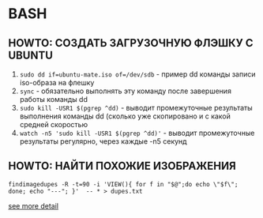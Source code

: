# BASH
## HOWTO: СОЗДАТЬ ЗАГРУЗОЧНУЮ ФЛЭШКУ С UBUNTU
1. `sudo dd if=ubuntu-mate.iso of=/dev/sdb` - пример dd команды записи iso-образа на флешку
2. `sync` - обязательно выполнять эту команду после завершения работы команды dd
3. `sudo kill -USR1 $(pgrep ^dd)` - выводит промежуточные результаты выполнения команды dd (сколько уже скопировано и с какой средней скоростью
4. `watch -n5 'sudo kill -USR1 $(pgrep ^dd)'` - выводит промежуточные результаты регулярно, через каждые -n5 секунд
## HOWTO: НАЙТИ ПОХОЖИЕ ИЗОБРАЖЕНИЯ
```shell
findimagedupes -R -t=90 -i 'VIEW(){ for f in "$@";do echo \"$f\"; done; echo "---"; }'  -- * > dupes.txt
```
[see more detail](http://www.jhnc.org/findimagedupes/manpage.html#EXAMPLES)
